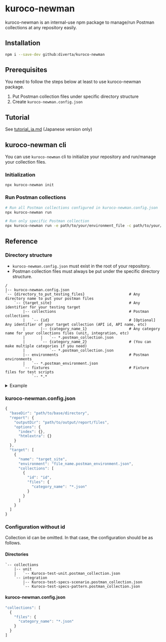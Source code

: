# kuroco-newman

kuroco-newman is an internal-use npm package to manage/run Postman collections at any repository easily.

## Installation
```sh
npm i --save-dev github:diverta/kuroco-newman
```

## Prerequisites
You need to follow the steps below at least to use kuroco-newman package.  

1. Put Postman collection files under specific directory structure
2. Create `kuroco-newman.config.json`

## Tutorial
See [tutorial_ja.md](/docs/tutorial_ja.md) (Japanese version only)

## kuroco-newman cli

You can use `kuroco-newman` cli to initialize your repository and run/manage your collection files.

### Initialization

```
npx kuroco-newman init
```

### Run Postman collections

```sh
# Run all Postman collections configured in kuroco-newman.config.json
npx kuroco-newman run

# Run only specific Postman collection
npx kuroco-newman run -e path/to/your/environment_file -c path/to/your/collection_file
```

## Reference
### Directory structure
- `kuroco-newman.config.json` must exist in the root of your repository.
- Postman collection files must always be put under the specific directory structure.

```
/
|-- kuroco-newman.config.json
`-- {directory_to_put_testing_files}                    # Any directory name to put your postman files
    `-- {target_site}                                   # Any identifier for your testing target
        |-- collections                                 # Postman collections
        |   `-- {id}                                    # [Optional] Any identifier of your target collection (API id, API name, etc)
        |       |-- {category_name_1}                   # Any category name for your collections files (unit, integration, etc)
        |       |   `-- *.postman_collection.json
        |       `-- {category_name_2}                   # (You can make multiple categories if you need)
        |           `-- *.postman_collection.json
        |-- environments                                # Postman environments
        |   `-- *.postman_environment.json
        `-- fixtures                                    # Fixture files for test scripts
            `-- *.*
```

<details>
<summary>Example</summary>

```
/
|-- kuroco-newman.config.json
`-- tests
    `-- kuroco-test
        |-- collections
        |   `-- 1
        |       |-- unit
        |       |   `-- Kuroco-test-unit.postman_collection.json
        |       `-- integration
        |           |-- Kuroco-test-specs-scenario.postman_collection.json
        |           `-- Kuroco-test-specs-pattern.postman_collection.json
        |-- environments
        |   `-- Kuroco-test.postman_environment.json
        `-- fixtures
           　`-- diverta.png
```
</details>

### kuroco-newman.config.json

```js
{
  "baseDir": "path/to/base/directory",
  "report": {
    "outputDir": "path/to/output/report/files",
    "options": {
      "index": {},
      "htmlextra": {}
    }
  },
  "target": [
    {
      "name": "target_site",
      "environment": "file_name.postman_environment.json",
      "collections": [
        {
          "id": "id",
          "files": {
            "category_name": "*.json"
          }
        }
      ]
    }
  ]
}
```

### Configuration without id

Collection id can be omitted. In that case, the configuration should be as follows.

#### Directories
```
`-- collections
    |-- unit
    |   `-- Kuroco-test-unit.postman_collection.json
    `-- integration
        |-- Kuroco-test-specs-scenario.postman_collection.json
        `-- Kuroco-test-specs-pattern.postman_collection.json
```

#### kuroco-newman.config.json

```js
"collections": [
  {
    "files": {
      "category_name": "*.json"
    }
  }
]
```
